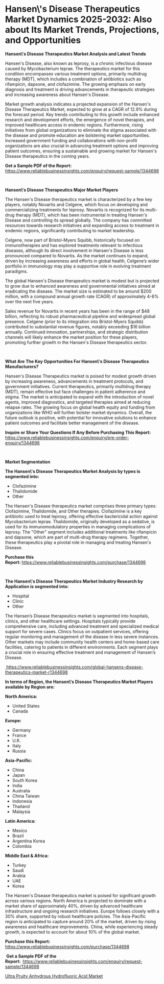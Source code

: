 <p><h1>Hansen\'s Disease Therapeutics Market Dynamics 2025-2032: Also about Its Market Trends, Projections, and Opportunities</h1></p><p><strong>Hansen\'s Disease Therapeutics Market Analysis and Latest Trends</strong></p>
<p><p>Hansen's Disease, also known as leprosy, is a chronic infectious disease caused by Mycobacterium leprae. The therapeutics market for this condition encompasses various treatment options, primarily multidrug therapy (MDT), which includes a combination of antibiotics such as rifampicin, dapsone, and clofazimine. The growing emphasis on early diagnosis and treatment is driving advancements in therapeutic strategies and increasing awareness about Hansen's Disease.</p><p>Market growth analysis indicates a projected expansion of the Hansen's Disease Therapeutics Market, expected to grow at a CAGR of 12.9% during the forecast period. Key trends contributing to this growth include enhanced research and development efforts, the emergence of novel therapies, and improved healthcare access in endemic regions. Furthermore, rising initiatives from global organizations to eliminate the stigma associated with the disease and promote education are bolstering market opportunities. Increased government funding and collaborations with non-profit organizations are also crucial in advancing treatment options and improving patient outcomes, ensuring a sustainable and growing market for Hansen's Disease therapeutics in the coming years.</p></p>
<p><strong>Get a Sample PDF of the Report:&nbsp;</strong> <a href="https://www.reliablebusinessinsights.com/enquiry/request-sample/1344698?utm_campaign=2190&utm_medium=2&utm_source=Github&utm_content=ia&utm_term=24032025&utm_id=hansens-disease-therapeutics">https://www.reliablebusinessinsights.com/enquiry/request-sample/1344698</a></p>
<p>&nbsp;</p>
<p><strong>Hansen\'s Disease Therapeutics Major Market Players</strong></p>
<p><p>The Hansen's Disease therapeutics market is characterized by a few key players, notably Novartis and Celgene, which focus on developing and commercializing treatments for leprosy. Novartis is recognized for its multi-drug therapy (MDT), which has been instrumental in treating Hansen's Disease and controlling its spread globally. The company has committed resources towards research initiatives and expanding access to treatment in endemic regions, significantly contributing to market leadership. </p><p>Celgene, now part of Bristol-Myers Squibb, historically focused on immunotherapies and has explored treatments relevant to infectious diseases, although its direct involvement in Hansen's Disease is less pronounced compared to Novartis. As the market continues to expand, driven by increasing awareness and efforts in global health, Celgene’s wider portfolio in immunology may play a supportive role in evolving treatment paradigms.</p><p>The global Hansen's Disease therapeutics market is modest but is projected to grow due to enhanced awareness and governmental initiatives aimed at eradicating the disease. The market size is estimated to be around $200 million, with a compound annual growth rate (CAGR) of approximately 4-6% over the next five years. </p><p>Sales revenue for Novartis in recent years has been in the range of $48 billion, reflecting its robust pharmaceutical pipeline and widespread global presence. Celgene (prior to its integration into Bristol-Myers Squibb) contributed to substantial revenue figures, notably exceeding $16 billion annually. Continued innovation, partnerships, and strategic distribution channels will likely enhance the market position for these players, promoting further growth in the Hansen's Disease therapeutics sector.</p></p>
<p>&nbsp;</p>
<p><strong>What Are The Key Opportunities For Hansen\'s Disease Therapeutics Manufacturers?</strong></p>
<p><p>Hansen's Disease Therapeutics market is poised for modest growth driven by increasing awareness, advancements in treatment protocols, and government initiatives. Current therapeutics, primarily multidrug therapy (MDT), remain effective but face challenges in patient adherence and stigma. The market is anticipated to expand with the introduction of novel agents, improved diagnostics, and targeted therapies aimed at reducing relapse rates. The growing focus on global health equity and funding from organizations like WHO will further bolster market dynamics. Overall, the future outlook is positive, with potential for innovative solutions to enhance patient outcomes and facilitate better management of the disease.</p></p>
<p><strong>Inquire or Share Your Questions If Any Before Purchasing This Report:</strong> <a href="https://www.reliablebusinessinsights.com/enquiry/pre-order-enquiry/1344698?utm_campaign=2190&utm_medium=2&utm_source=Github&utm_content=ia&utm_term=24032025&utm_id=hansens-disease-therapeutics">https://www.reliablebusinessinsights.com/enquiry/pre-order-enquiry/1344698</a></p>
<p>&nbsp;</p>
<p><strong>Market Segmentation</strong></p>
<p><strong>The Hansen\'s Disease Therapeutics Market Analysis by types is segmented into:</strong></p>
<p><ul><li>Clofazimine</li><li>Thalidomide</li><li>Other</li></ul></p>
<p><p>The Hansen's Disease therapeutics market comprises three primary types: Clofazimine, Thalidomide, and Other therapies. Clofazimine is a key antibiotic used to treat leprosy, offering effective bactericidal action against Mycobacterium leprae. Thalidomide, originally developed as a sedative, is used for its immunomodulatory properties in managing complications of leprosy. The "Other" segment includes additional treatments like rifampicin and dapsone, which are part of multi-drug therapy regimens. Together, these therapeutics play a pivotal role in managing and treating Hansen's Disease.</p></p>
<p><strong>Purchase this Report:&nbsp;</strong><a href="https://www.reliablebusinessinsights.com/purchase/1344698?utm_campaign=2190&utm_medium=2&utm_source=Github&utm_content=ia&utm_term=24032025&utm_id=hansens-disease-therapeutics">https://www.reliablebusinessinsights.com/purchase/1344698</a></p>
<p>&nbsp;</p>
<p><strong>The Hansen\'s Disease Therapeutics Market Industry Research by Application is segmented into:</strong></p>
<p><ul><li>Hospital</li><li>Clinic</li><li>Other</li></ul></p>
<p><p>The Hansen’s Disease therapeutics market is segmented into hospitals, clinics, and other healthcare settings. Hospitals typically provide comprehensive care, including advanced treatment and specialized medical support for severe cases. Clinics focus on outpatient services, offering regular monitoring and management of the disease in less severe instances. Other markets may include community health centers and home-based care facilities, catering to patients in different environments. Each segment plays a crucial role in ensuring effective treatment and management of Hansen’s Disease.</p></p>
<p><a href="https://www.reliablebusinessinsights.com/global-hansens-disease-therapeutics-market-r1344698?utm_campaign=2190&utm_medium=2&utm_source=Github&utm_content=ia&utm_term=24032025&utm_id=hansens-disease-therapeutics">&nbsp;https://www.reliablebusinessinsights.com/global-hansens-disease-therapeutics-market-r1344698</a></p>
<p><strong>In terms of Region, the Hansen\'s Disease Therapeutics Market Players available by Region are:</strong></p>
<p>
    <p> <strong> North America: </strong>
        <ul>
            <li>United States</li>
            <li>Canada</li>
        </ul>
        </p> 
    <p> <strong> Europe: </strong>
        <ul>
            <li>Germany</li>
            <li>France</li>
            <li>U.K.</li>
            <li>Italy</li>
            <li>Russia</li>
        </ul>
        </p> 
    <p> <strong> Asia-Pacific: </strong>
        <ul>
            <li>China</li>
            <li>Japan</li>
            <li>South Korea</li>
            <li>India</li>
            <li>Australia</li>
            <li>China Taiwan</li>
            <li>Indonesia</li>
            <li>Thailand</li>
            <li>Malaysia</li>
        </ul>
        </p> 
    <p> <strong> Latin America: </strong>
        <ul>
            <li>Mexico</li>
            <li>Brazil</li>
            <li>Argentina Korea</li>
            <li>Colombia</li>
        </ul>
        </p> 
    <p> <strong> Middle East & Africa: </strong>
        <ul>
            <li>Turkey</li>
            <li>Saudi</li>
            <li>Arabia</li>
            <li>UAE</li>
            <li>Korea</li>
        </ul>
    </p>
    </p>
<p><p>The Hansen's Disease therapeutics market is poised for significant growth across various regions. North America is projected to dominate with a market share of approximately 40%, driven by advanced healthcare infrastructure and ongoing research initiatives. Europe follows closely with a 30% share, supported by robust healthcare policies. The Asia-Pacific region is anticipated to capture around 20% of the market, driven by rising awareness and healthcare improvements. China, while experiencing steady growth, is expected to account for about 10% of the global market.</p></p>
<p><strong>Purchase this Report: </strong><a href="https://www.reliablebusinessinsights.com/purchase/1344698?utm_campaign=2190&utm_medium=2&utm_source=Github&utm_content=ia&utm_term=24032025&utm_id=hansens-disease-therapeutics">https://www.reliablebusinessinsights.com/purchase/1344698</a></p>
<p>&nbsp;<strong>Get a Sample PDF of the Report:&nbsp;&nbsp;</strong><a href="https://www.reliablebusinessinsights.com/enquiry/request-sample/1344698?utm_campaign=2190&utm_medium=2&utm_source=Github&utm_content=ia&utm_term=24032025&utm_id=hansens-disease-therapeutics">https://www.reliablebusinessinsights.com/enquiry/request-sample/1344698</a></p>
<p><strong></strong></p>
<p><p><a href="https://github.com/AshrafKhan865/Market-Research-Report-List-1/blob/main/ultra-pruity-anhydrous-hydrofluoric-acid-market.md?utm_campaign=2190&utm_medium=2&utm_source=Github&utm_content=ia&utm_term=24032025&utm_id=hansens-disease-therapeutics">Ultra Pruity Anhydrous Hydrofluoric Acid Market</a></p></p>